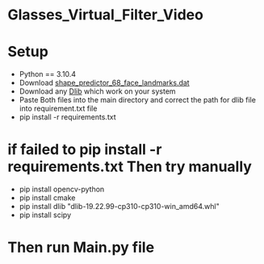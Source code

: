 # Glasses_Virtual_Filter_Video
# Setup
* Python == 3.10.4
* Download [shape_predictor_68_face_landmarks.dat](https://github.com/italojs/facial-landmarks-recognition/blob/master/shape_predictor_68_face_landmarks.dat)
* Download any [Dlib](https://github.com/datamagic2020/Install-dlib/blob/main/dlib-19.22.99-cp310-cp310-win_amd64.whl) which work on your system
* Paste Both files into the main directory and correct the path for dlib file into requirement.txt file
* pip install -r requirements.txt
# if failed to pip install -r requirements.txt Then try manually
* pip install opencv-python
* pip install cmake
* pip install dlib "dlib-19.22.99-cp310-cp310-win_amd64.whl"
* pip install scipy
# Then run Main.py file
